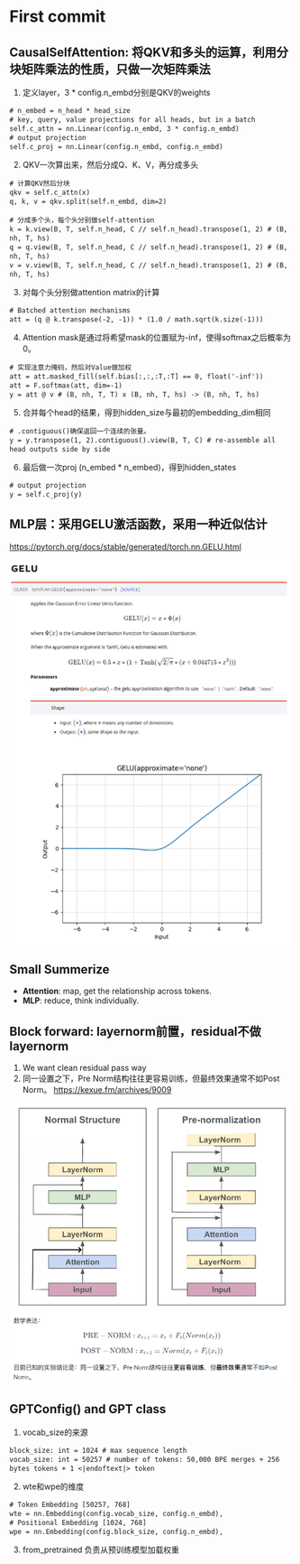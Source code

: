 # First commit
## CausalSelfAttention: 将QKV和多头的运算，利用分块矩阵乘法的性质，只做一次矩阵乘法
1. 定义layer，3 * config.n_embd分别是QKV的weights
```
# n_embed = n_head * head_size
# key, query, value projections for all heads, but in a batch
self.c_attn = nn.Linear(config.n_embd, 3 * config.n_embd)
# output projection
self.c_proj = nn.Linear(config.n_embd, config.n_embd)
```
2. QKV一次算出来，然后分成Q、K、V，再分成多头
```
# 计算QKV然后分块
qkv = self.c_attn(x)
q, k, v = qkv.split(self.n_embd, dim=2)

# 分成多个头，每个头分别做self-attention
k = k.view(B, T, self.n_head, C // self.n_head).transpose(1, 2) # (B, nh, T, hs)
q = q.view(B, T, self.n_head, C // self.n_head).transpose(1, 2) # (B, nh, T, hs)
v = v.view(B, T, self.n_head, C // self.n_head).transpose(1, 2) # (B, nh, T, hs)
```

3. 对每个头分别做attention matrix的计算
```
# Batched attention mechanisms
att = (q @ k.transpose(-2, -1)) * (1.0 / math.sqrt(k.size(-1)))
```
4. Attention mask是通过将希望mask的位置赋为-inf，使得softmax之后概率为0。
```
# 实现注意力掩码，然后对Value做加权
att = att.masked_fill(self.bias[:,:,:T,:T] == 0, float('-inf'))
att = F.softmax(att, dim=-1)
y = att @ v # (B, nh, T, T) x (B, nh, T, hs) -> (B, nh, T, hs)
```
5. 合并每个head的结果，得到hidden_size与最初的embedding_dim相同 
```
# .contiguous()确保返回一个连续的张量。
y = y.transpose(1, 2).contiguous().view(B, T, C) # re-assemble all head outputs side by side
```
6. 最后做一次proj (n_embed * n_embed)，得到hidden_states
```
# output projection
y = self.c_proj(y)
```

## MLP层：采用GELU激活函数，采用一种近似估计
https://pytorch.org/docs/stable/generated/torch.nn.GELU.html 

<img src="./figures/gelu.bmp" alt="Python Logo" width="500"/>

## Small Summerize
- **Attention**: map, get the relationship across tokens.
- **MLP**: reduce, think individually.

## Block forward: layernorm前置，residual不做layernorm
1. We want clean residual pass way
2. 同一设置之下，Pre Norm结构往往更容易训练，但最终效果通常不如Post Norm。
https://kexue.fm/archives/9009

<img src="./figures/layernorm.bmp" alt="Python Logo" width="500"/>

## GPTConfig() and GPT class
1. vocab_size的来源
```
block_size: int = 1024 # max sequence length
vocab_size: int = 50257 # number of tokens: 50,000 BPE merges + 256 bytes tokens + 1 <|endoftext|> token
```
2. wte和wpe的维度
```
# Token Embedding [50257, 768]
wte = nn.Embedding(config.vocab_size, config.n_embd),
# Positional Embedding [1024, 768]
wpe = nn.Embedding(config.block_size, config.n_embd),
```
3. from_pretrained 负责从预训练模型加载权重